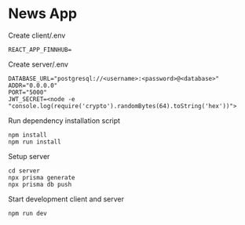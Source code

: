# News App

Create client/.env
```
REACT_APP_FINNHUB=
```

Create server/.env
```
DATABASE_URL="postgresql://<username>:<password>@<database>"
ADDR="0.0.0.0"
PORT="5000"
JWT_SECRET=<node -e "console.log(require('crypto').randomBytes(64).toString('hex'))">
```

Run dependency installation script
```
npm install
npm run install
```

Setup server
```
cd server
npx prisma generate
npx prisma db push
```

Start development client and server
```
npm run dev
```
